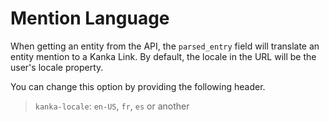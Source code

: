 # Mention Language

When getting an entity from the API, the `parsed_entry` field will translate an entity mention to a Kanka Link. By default, the locale in the URL will be the user's locale property.

You can change this option by providing the following header.

> `kanka-locale`: `en-US`, `fr`, `es` or another
